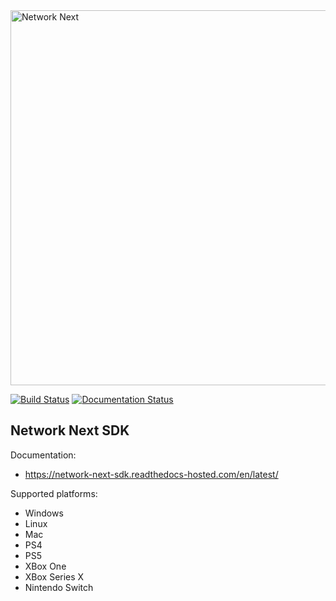 <img src="https://static.wixstatic.com/media/799fd4_0512b6edaeea4017a35613b4c0e9fc0b~mv2.jpg/v1/fill/w_1200,h_140,al_c,q_80,usm_0.66_1.00_0.01/networknext_logo_colour_black_RGB_tightc.jpg" alt="Network Next" width="600"/>

<br>

[![Build Status](https://networknext.semaphoreci.com/badges/sdk/branches/main.svg?style=shields&key=d4176cdc-3556-4890-b988-95ee6d019b76)](https://networknext.semaphoreci.com/projects/sdk)
[![Documentation Status](https://readthedocs.com/projects/network-next-sdk/badge/?version=latest)](https://network-next-sdk.readthedocs-hosted.com/en/latest/?badge=latest)

## Network Next SDK

Documentation:

* https://network-next-sdk.readthedocs-hosted.com/en/latest/

Supported platforms:

* Windows
* Linux
* Mac
* PS4
* PS5
* XBox One
* XBox Series X
* Nintendo Switch
